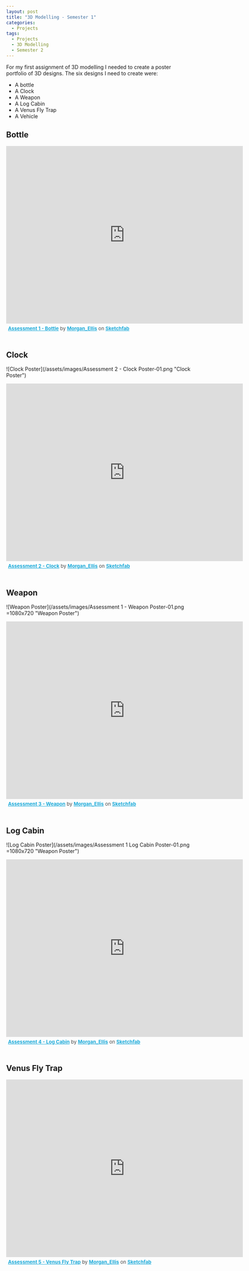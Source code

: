 ```yaml
---
layout: post
title: "3D Modelling - Semester 1"
categories:
  - Projects
tags:
  - Projects
  - 3D Modelling
  - Semester 2
---
```


For my first assignment of 3D modelling I needed to create a poster portfolio of 3D designs. The six designs I need to create were:
* A bottle
* A Clock
* A Weapon
* A Log Cabin
* A Venus Fly Trap
* A Vehicle

## Bottle<br/>



<div class="sketchfab-embed-wrapper">
    <iframe title="A 3D model" width="640" height="480" src="https://sketchfab.com/models/383328deb18f4decad379e372cc41a9d/embed?preload=1&amp;ui_controls=1&amp;ui_infos=1&amp;ui_inspector=1&amp;ui_stop=1&amp;ui_watermark=1&amp;ui_watermark_link=1" frameborder="0" allow="autoplay; fullscreen; vr" mozallowfullscreen="true" webkitallowfullscreen="true"></iframe>
    <p style="font-size: 13px; font-weight: normal; margin: 5px; color: #4A4A4A;">
        <a href="https://sketchfab.com/3d-models/assessment-1-bottle-383328deb18f4decad379e372cc41a9d?utm_medium=embed&utm_source=website&utm_campaign=share-popup" target="_blank" style="font-weight: bold; color: #1CAAD9;">Assessment 1 - Bottle</a>
        by <a href="https://sketchfab.com/Morgan_Ellis?utm_medium=embed&utm_source=website&utm_campaign=share-popup" target="_blank" style="font-weight: bold; color: #1CAAD9;">Morgan_Ellis</a>
        on <a href="https://sketchfab.com?utm_medium=embed&utm_source=website&utm_campaign=share-popup" target="_blank" style="font-weight: bold; color: #1CAAD9;">Sketchfab</a>
    </p>
</div><br/>

## Clock <br/>

![Clock Poster](/assets/images/Assessment 2 - Clock Poster-01.png "Clock Poster")<br/>

<div class="sketchfab-embed-wrapper">
    <iframe title="A 3D model" width="640" height="480" src="https://sketchfab.com/models/9730bde86411497fb8e6f43c65364fc3/embed?preload=1&amp;ui_controls=1&amp;ui_infos=1&amp;ui_inspector=1&amp;ui_stop=1&amp;ui_watermark=1&amp;ui_watermark_link=1" frameborder="0" allow="autoplay; fullscreen; vr" mozallowfullscreen="true" webkitallowfullscreen="true"></iframe>
    <p style="font-size: 13px; font-weight: normal; margin: 5px; color: #4A4A4A;">
        <a href="https://sketchfab.com/3d-models/assessment-2-clock-9730bde86411497fb8e6f43c65364fc3?utm_medium=embed&utm_source=website&utm_campaign=share-popup" target="_blank" style="font-weight: bold; color: #1CAAD9;">Assessment 2 - Clock</a>
        by <a href="https://sketchfab.com/Morgan_Ellis?utm_medium=embed&utm_source=website&utm_campaign=share-popup" target="_blank" style="font-weight: bold; color: #1CAAD9;">Morgan_Ellis</a>
        on <a href="https://sketchfab.com?utm_medium=embed&utm_source=website&utm_campaign=share-popup" target="_blank" style="font-weight: bold; color: #1CAAD9;">Sketchfab</a>
    </p>
</div><br/>

## Weapon

![Weapon Poster](/assets/images/Assessment 1 - Weapon Poster-01.png =1080x720 "Weapon Poster")<br/>

<div class="sketchfab-embed-wrapper">
    <iframe title="A 3D model" width="640" height="480" src="https://sketchfab.com/models/0acb1d737c0641be88d6cd10881fd069/embed?preload=1&amp;ui_controls=1&amp;ui_infos=1&amp;ui_inspector=1&amp;ui_stop=1&amp;ui_watermark=1&amp;ui_watermark_link=1" frameborder="0" allow="autoplay; fullscreen; vr" mozallowfullscreen="true" webkitallowfullscreen="true"></iframe>
    <p style="font-size: 13px; font-weight: normal; margin: 5px; color: #4A4A4A;">
        <a href="https://sketchfab.com/3d-models/assessment-3-weapon-0acb1d737c0641be88d6cd10881fd069?utm_medium=embed&utm_source=website&utm_campaign=share-popup" target="_blank" style="font-weight: bold; color: #1CAAD9;">Assessment 3 - Weapon</a>
        by <a href="https://sketchfab.com/Morgan_Ellis?utm_medium=embed&utm_source=website&utm_campaign=share-popup" target="_blank" style="font-weight: bold; color: #1CAAD9;">Morgan_Ellis</a>
        on <a href="https://sketchfab.com?utm_medium=embed&utm_source=website&utm_campaign=share-popup" target="_blank" style="font-weight: bold; color: #1CAAD9;">Sketchfab</a>
    </p>
</div><br/>

## Log Cabin <br/>

![Log Cabin Poster](/assets/images/Assessment 1 Log Cabin Poster-01.png =1080x720 "Weapon Poster")<br/>

<div class="sketchfab-embed-wrapper">
    <iframe title="A 3D model" width="640" height="480" src="https://sketchfab.com/models/fdd1f383bb054608a46c2be09c92e2bc/embed?preload=1&amp;ui_controls=1&amp;ui_infos=1&amp;ui_inspector=1&amp;ui_stop=1&amp;ui_watermark=1&amp;ui_watermark_link=1" frameborder="0" allow="autoplay; fullscreen; vr" mozallowfullscreen="true" webkitallowfullscreen="true"></iframe>
    <p style="font-size: 13px; font-weight: normal; margin: 5px; color: #4A4A4A;">
        <a href="https://sketchfab.com/3d-models/assessment-4-log-cabin-fdd1f383bb054608a46c2be09c92e2bc?utm_medium=embed&utm_source=website&utm_campaign=share-popup" target="_blank" style="font-weight: bold; color: #1CAAD9;">Assessment 4 - Log Cabin</a>
        by <a href="https://sketchfab.com/Morgan_Ellis?utm_medium=embed&utm_source=website&utm_campaign=share-popup" target="_blank" style="font-weight: bold; color: #1CAAD9;">Morgan_Ellis</a>
        on <a href="https://sketchfab.com?utm_medium=embed&utm_source=website&utm_campaign=share-popup" target="_blank" style="font-weight: bold; color: #1CAAD9;">Sketchfab</a>
    </p>
</div><br/>

## Venus Fly Trap <br/>

<div class="sketchfab-embed-wrapper">
    <iframe title="A 3D model" width="640" height="480" src="https://sketchfab.com/models/4b02809f79a54b48b890596ddf00e10f/embed?preload=1&amp;ui_controls=1&amp;ui_infos=1&amp;ui_inspector=1&amp;ui_stop=1&amp;ui_watermark=1&amp;ui_watermark_link=1" frameborder="0" allow="autoplay; fullscreen; vr" mozallowfullscreen="true" webkitallowfullscreen="true"></iframe>
    <p style="font-size: 13px; font-weight: normal; margin: 5px; color: #4A4A4A;">
        <a href="https://sketchfab.com/3d-models/assessment-5-venus-fly-trap-4b02809f79a54b48b890596ddf00e10f?utm_medium=embed&utm_source=website&utm_campaign=share-popup" target="_blank" style="font-weight: bold; color: #1CAAD9;">Assessment 5 - Venus Fly Trap</a>
        by <a href="https://sketchfab.com/Morgan_Ellis?utm_medium=embed&utm_source=website&utm_campaign=share-popup" target="_blank" style="font-weight: bold; color: #1CAAD9;">Morgan_Ellis</a>
        on <a href="https://sketchfab.com?utm_medium=embed&utm_source=website&utm_campaign=share-popup" target="_blank" style="font-weight: bold; color: #1CAAD9;">Sketchfab</a>
    </p>
</div>
